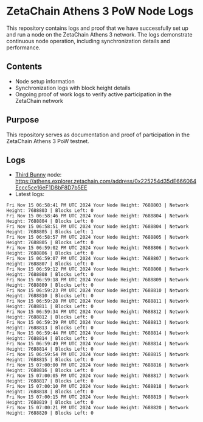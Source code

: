 # ZetaChain Athens 3 PoW Node Logs
This repository contains logs and proof that we have successfully set up and run a node on the ZetaChain Athens 3 network. The logs demonstrate continuous node operation, including synchronization details and performance.

## Contents
- Node setup information
- Synchronization logs with block height details
- Ongoing proof of work logs to verify active participation in the ZetaChain network

## Purpose
This repository serves as documentation and proof of participation in the ZetaChain Athens 3 PoW testnet.

## Logs

- [Third Bunny](https://thirdbunny.xyz/) node: https://athens.explorer.zetachain.com/address/0x225254d35dE666064Eccc5ce16eF1D8bF8D7b5EE
- Latest logs:
```
Fri Nov 15 06:58:41 PM UTC 2024 Your Node Height: 7688803 | Network Height: 7688803 | Blocks Left: 0
Fri Nov 15 06:58:46 PM UTC 2024 Your Node Height: 7688804 | Network Height: 7688804 | Blocks Left: 0
Fri Nov 15 06:58:51 PM UTC 2024 Your Node Height: 7688804 | Network Height: 7688805 | Blocks Left: 1
Fri Nov 15 06:58:57 PM UTC 2024 Your Node Height: 7688805 | Network Height: 7688805 | Blocks Left: 0
Fri Nov 15 06:59:02 PM UTC 2024 Your Node Height: 7688806 | Network Height: 7688806 | Blocks Left: 0
Fri Nov 15 06:59:07 PM UTC 2024 Your Node Height: 7688807 | Network Height: 7688807 | Blocks Left: 0
Fri Nov 15 06:59:12 PM UTC 2024 Your Node Height: 7688808 | Network Height: 7688808 | Blocks Left: 0
Fri Nov 15 06:59:18 PM UTC 2024 Your Node Height: 7688809 | Network Height: 7688809 | Blocks Left: 0
Fri Nov 15 06:59:23 PM UTC 2024 Your Node Height: 7688810 | Network Height: 7688810 | Blocks Left: 0
Fri Nov 15 06:59:28 PM UTC 2024 Your Node Height: 7688811 | Network Height: 7688811 | Blocks Left: 0
Fri Nov 15 06:59:34 PM UTC 2024 Your Node Height: 7688812 | Network Height: 7688812 | Blocks Left: 0
Fri Nov 15 06:59:39 PM UTC 2024 Your Node Height: 7688813 | Network Height: 7688813 | Blocks Left: 0
Fri Nov 15 06:59:44 PM UTC 2024 Your Node Height: 7688814 | Network Height: 7688814 | Blocks Left: 0
Fri Nov 15 06:59:49 PM UTC 2024 Your Node Height: 7688814 | Network Height: 7688814 | Blocks Left: 0
Fri Nov 15 06:59:54 PM UTC 2024 Your Node Height: 7688815 | Network Height: 7688815 | Blocks Left: 0
Fri Nov 15 07:00:00 PM UTC 2024 Your Node Height: 7688816 | Network Height: 7688816 | Blocks Left: 0
Fri Nov 15 07:00:05 PM UTC 2024 Your Node Height: 7688817 | Network Height: 7688817 | Blocks Left: 0
Fri Nov 15 07:00:10 PM UTC 2024 Your Node Height: 7688818 | Network Height: 7688818 | Blocks Left: 0
Fri Nov 15 07:00:15 PM UTC 2024 Your Node Height: 7688819 | Network Height: 7688819 | Blocks Left: 0
Fri Nov 15 07:00:21 PM UTC 2024 Your Node Height: 7688820 | Network Height: 7688820 | Blocks Left: 0
```
